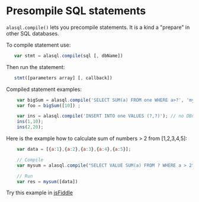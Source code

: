 # Presompile SQL statements 

`alasql.compile()` lets you precompile statements. It is a kind a "prepare" in other SQL databases.

To compile statement use:

```js
   var stmt = alasql.compile(sql [, dbName])
```

Then run the statement:
```js
   stmt([parameters array] [, callback])
```

Compiled statement examples:

```js
    var bigSum = alasql.compile('SELECT SUM(a) FROM one WHERE a>?', 'myDBname'); // no DBname needed
    var foo = bigSum([10]) ;
```

```js
    var ins = alasql.compile('INSERT INTO one VALUES (?,?)'); // no DBname needed
    ins(1,10);
    ins(2,20);
```



Here is the example how to calculate sum of numbers > 2 from [1,2,3,4,5]:
```js
    var data = [{a:1},{a:2},{a:3},{a:4},{a:5}];

    // Compile
    var mysum = alasql.compile("SELECT VALUE SUM(a) FROM ? WHERE a > 2");

    // Run
    var res = mysum([data])
```

Try this example in [jsFiddle](http://jsfiddle.net/7cn8kp16/1/)